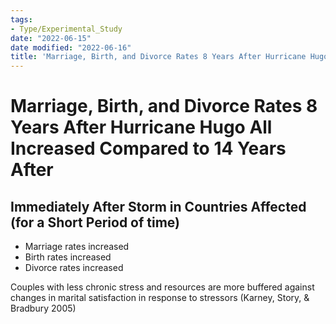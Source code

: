 ```yaml
---
tags:
- Type/Experimental_Study
date: "2022-06-15"
date modified: "2022-06-16"
title: 'Marriage, Birth, and Divorce Rates 8 Years After Hurricane Hugo All Increased Compared to 14 Years After'
---
```


# Marriage, Birth, and Divorce Rates 8 Years After Hurricane Hugo All Increased Compared to 14 Years After

## Immediately After Storm in Countries Affected (for a Short Period of time)
- Marriage rates increased
- Birth rates increased
- Divorce rates increased

Couples with less chronic stress and resources are more buffered against changes in marital satisfaction in response to stressors (Karney, Story, & Bradbury 2005)
